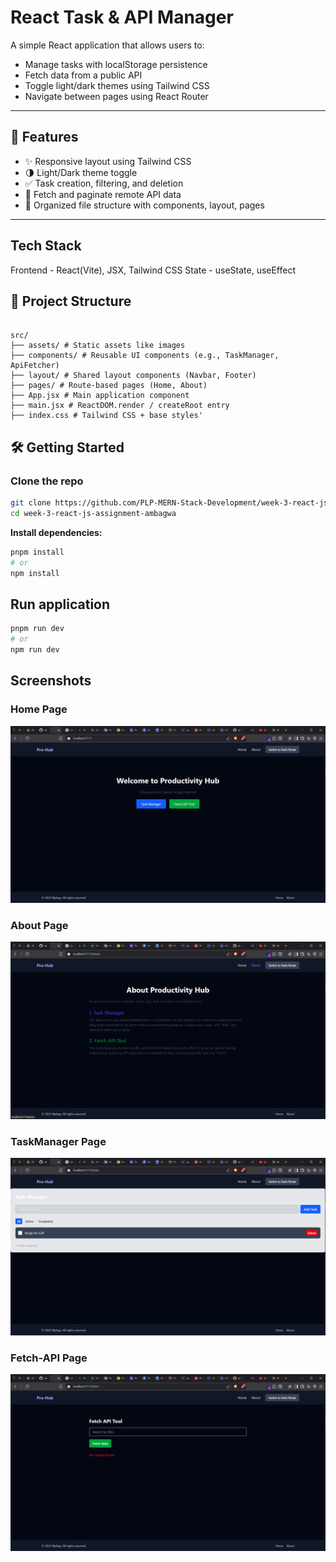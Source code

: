 # React Task & API Manager

A simple React application that allows users to:

- Manage tasks with localStorage persistence
- Fetch data from a public API
- Toggle light/dark themes using Tailwind CSS
- Navigate between pages using React Router

---

## 🚀 Features

- ✨ Responsive layout using Tailwind CSS
- 🌗 Light/Dark theme toggle
- ✅ Task creation, filtering, and deletion
- 📡 Fetch and paginate remote API data
- 📁 Organized file structure with components, layout, pages

---

## Tech Stack

Frontend - React(Vite), JSX, Tailwind CSS
State - useState, useEffect


## 📂 Project Structure

```

src/
├── assets/ # Static assets like images
├── components/ # Reusable UI components (e.g., TaskManager, ApiFetcher)
├── layout/ # Shared layout components (Navbar, Footer)
├── pages/ # Route-based pages (Home, About)
├── App.jsx # Main application component
├── main.jsx # ReactDOM.render / createRoot entry
├── index.css # Tailwind CSS + base styles'

```

## 🛠️ Getting Started

### Clone the repo
```bash 
git clone https://github.com/PLP-MERN-Stack-Development/week-3-react-js-assignment-ambagwa.git
cd week-3-react-js-assignment-ambagwa
```

**Install dependencies:**

```bash
pnpm install
# or
npm install
```
## Run application
```bash
pnpm run dev 
# or
npm run dev
```

## Screenshots

### Home Page
![Home Page Preview](public/home.png "Homepage Preview")

### About Page
![About Page Preview](public/about.png "Aboutpage Preview")

### TaskManager Page
![TaskManager Page Preview](public/task-manager.png "TaskManager page Preview")

### Fetch-API Page
![Fetch-API Page Preview](public/fetch-api.png "Fetch-API page Preview")
